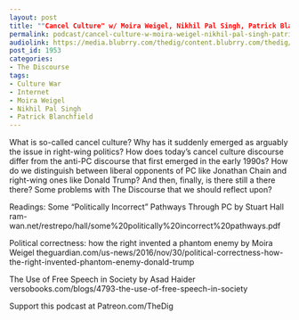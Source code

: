 ```yaml
---
layout: post
title: ""Cancel Culture" w/ Moira Weigel, Nikhil Pal Singh, Patrick Blanchfield"
permalink: podcast/cancel-culture-w-moira-weigel-nikhil-pal-singh-patrick-blanchfield
audiolink: https://media.blubrry.com/thedig/content.blubrry.com/thedig/The_Dig-EP_305-Cancel.mp3
post_id: 1953
categories: 
- The Discourse
tags: 
- Culture War
- Internet
- Moira Weigel
- Nikhil Pal Singh
- Patrick Blanchfield
---
```


What is so-called cancel culture? Why has it suddenly emerged as arguably 
the issue in right-wing politics? How does today’s cancel culture discourse differ from the anti-PC discourse that first emerged in the early 1990s? How do we distinguish between liberal opponents of PC like Jonathan Chain and right-wing ones like Donald Trump? And then, finally, is there still a 
there there? Some problems with The Discourse that we should reflect upon? 

Readings:
Some “Politically Incorrect” Pathways Through PC by Stuart Hall ram-wan.net/restrepo/hall/some%20politically%20incorrect%20pathways.pdf

Political correctness: how the right invented a phantom enemy by Moira Weigel theguardian.com/us-news/2016/nov/30/political-correctness-how-the-right-invented-phantom-enemy-donald-trump

The Use of Free Speech in Society by Asad Haider versobooks.com/blogs/4793-the-use-of-free-speech-in-society

Support this podcast at Patreon.com/TheDig